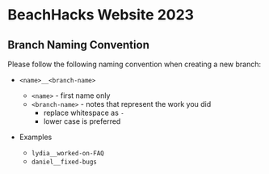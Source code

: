 # BeachHacks Website 2023

## Branch Naming Convention

Please follow the following naming convention when creating a new branch:

- `<name>__<branch-name>`

  - `<name>` - first name only
  - `<branch-name>` - notes that represent the work you did
    - replace whitespace as `-`
    - lower case is preferred

- Examples
  - `lydia__worked-on-FAQ`
  - `daniel__fixed-bugs`
